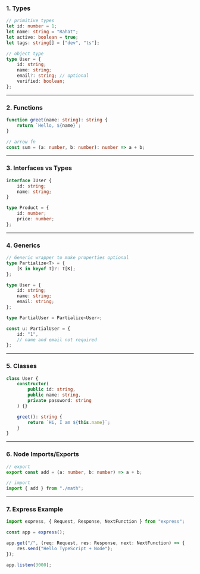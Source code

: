 ### 1. **Types**

```ts
// primitive types
let id: number = 1;
let name: string = "Rahat";
let active: boolean = true;
let tags: string[] = ["dev", "ts"];

// object type
type User = {
    id: string;
    name: string;
    email?: string; // optional
    verified: boolean;
};
```

---

### 2. **Functions**

```ts
function greet(name: string): string {
    return `Hello, ${name}`;
}

// arrow fn
const sum = (a: number, b: number): number => a + b;
```

---

### 3. **Interfaces vs Types**

```ts
interface IUser {
    id: string;
    name: string;
}

type Product = {
    id: number;
    price: number;
};
```

---

### 4. **Generics**

```ts
// Generic wrapper to make properties optional
type Partialize<T> = {
    [K in keyof T]?: T[K];
};

type User = {
    id: string;
    name: string;
    email: string;
};

type PartialUser = Partialize<User>;

const u: PartialUser = {
    id: "1",
    // name and email not required
};
```

---

### 5. **Classes**

```ts
class User {
    constructor(
        public id: string,
        public name: string,
        private password: string
    ) {}

    greet(): string {
        return `Hi, I am ${this.name}`;
    }
}
```

---

### 6. **Node Imports/Exports**

```ts
// export
export const add = (a: number, b: number) => a + b;

// import
import { add } from "./math";
```

---

### 7. **Express Example**

```ts
import express, { Request, Response, NextFunction } from "express";

const app = express();

app.get("/", (req: Request, res: Response, next: NextFunction) => {
    res.send("Hello TypeScript + Node");
});

app.listen(3000);
```
